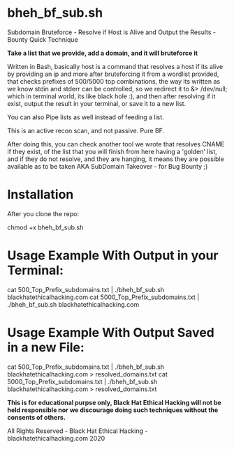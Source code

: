 # bheh_bf_sub.sh
Subdomain Bruteforce - Resolve if Host is Alive and Output the Results - Bounty Quick Technique

**Take a list that we provide, add a domain, and it will bruteforce it**

Written in Bash, basically host is a command that resolves a host if its alive by providing an ip and more after bruteforcing it from a wordlist provided, that checks prefixes of 500/5000 top combinations, the way its written as we know stdin and stderr can be controlled, so we redirect it to &> /dev/null; which in terminal world, its like black hole :), and then after resolving if it exist, output the result in your terminal, or save it to a new list.

You can also Pipe lists as well instead of feeding a list.

This is an active recon scan, and not passive. Pure BF.

After doing this, you can check another tool we wrote that resolves CNAME if they exist, of the list that you will finish from here having a 'golden' list, and if they do not resolve, and they are hanging, it means they are possible available as to be taken AKA SubDomain Takeover - for Bug Bounty ;)

# Installation

After you clone the repo:

chmod +x bheh_bf_sub.sh

# Usage Example With Output in your Terminal:

cat 500_Top_Prefix_subdomains.txt | ./bheh_bf_sub.sh blackhatethicalhacking.com
cat 5000_Top_Prefix_subdomains.txt | ./bheh_bf_sub.sh blackhatethicalhacking.com

# Usage Example With Output Saved in a new File:

cat 500_Top_Prefix_subdomains.txt | ./bheh_bf_sub.sh blackhatethicalhacking.com > resolved_domains.txt
cat 5000_Top_Prefix_subdomains.txt | ./bheh_bf_sub.sh blackhatethicalhacking.com > resolved_domains.txt

**This is for educational purpse only, Black Hat Ethical Hacking will not be held responsible nor we discourage doing such techniques without the consents of others.**

All Rights Reserved - Black Hat Ethical Hacking - blackhatethicalhacking.com 2020
